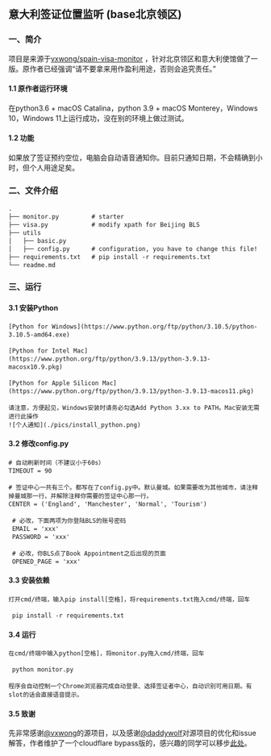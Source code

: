  ## 意大利签证位置监听 (base北京领区)
 ### 一、简介
 项目是来源于[vxwong/spain-visa-monitor](https://github.com/vxwong/spain-visa-monitor) ，针对北京领区和意大利使馆做了一版。原作者已经强调“请不要拿来用作盈利用途，否则会追究责任。”
 
 #### 1.1 原作者运行环境
 在python3.6 + macOS Catalina，python 3.9 + macOS Monterey，Windows 10，Windows 11上运行成功，没在别的环境上做过测试。
 
 #### 1.2 功能
 
 如果放了签证预约空位，电脑会自动语音通知你。目前只通知日期，不会精确到小时，但个人用途足矣。
 
 
 ### 二、文件介绍
 ```text
 .
 ├── monitor.py         # starter
 ├── visa.py            # modify xpath for Beijing BLS
 ├── utils
 │   ├── basic.py       
 │   ├── config.py      # configuration, you have to change this file!
 ├── requirements.txt   # pip install -r requirements.txt
 └── readme.md
 ```
 
 ### 三、运行
 
 #### 3.1 安装Python
 
    [Python for Windows](https://www.python.org/ftp/python/3.10.5/python-3.10.5-amd64.exe)
 
    [Python for Intel Mac](https://www.python.org/ftp/python/3.9.13/python-3.9.13-macosx10.9.pkg)
 
    [Python for Apple Silicon Mac](https://www.python.org/ftp/python/3.9.13/python-3.9.13-macos11.pkg)
 
    请注意，方便起见，Windows安装时请务必勾选Add Python 3.xx to PATH。Mac安装无需进行此操作
    ![个人通知](./pics/install_python.png)
 
 #### 3.2 修改config.py
 
    # 自动刷新时间（不建议小于60s）
    TIMEOUT = 90
    
    # 签证中心一共有三个。都写在了config.py中。默认曼城。如果需要改为其他城市，请注释掉曼城那一行，并解除注释你需要的签证中心那一行。
    CENTER = ('England', 'Manchester', 'Normal', 'Tourism')
 
     # 必改，下面两项为你登陆BLS的账号密码
     EMAIL = 'xxx' 
     PASSWORD = 'xxx' 
     
     # 必改，你BLS点了Book Appointment之后出现的页面
     OPENED_PAGE = 'xxx'
 
 #### 3.3 安装依赖
    
    打开cmd/终端，输入pip install[空格]，将requirements.txt拖入cmd/终端，回车
    
     pip install -r requirements.txt
 
 #### 3.4 运行
    
    在cmd/终端中输入python[空格]，将monitor.py拖入cmd/终端，回车

     python monitor.py

    程序会自动控制一个Chrome浏览器完成自动登录、选择签证者中心，自动识别可用日期。有slot的话会直接语音提示。
    
 #### 3.5 致谢   
 
 先非常感谢[@vxwong](https://github.com/vxwong)的源项目，以及感谢[@daddywolf](https://github.com/daddywolf)对源项目的优化和issue解答，作者维护了一个cloudflare bypass版的，感兴趣的同学可以移步[此处](https://github.com/daddywolf/spain-visa-monitor-cloudflare-bypass)。


